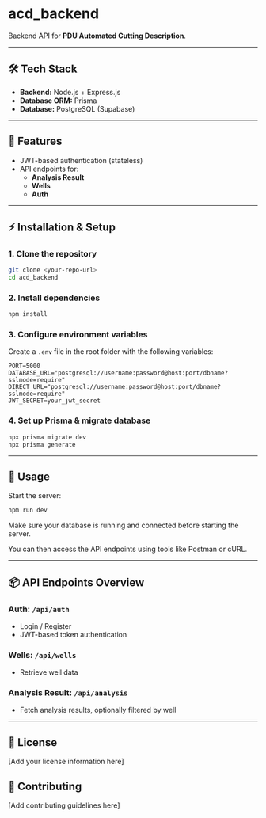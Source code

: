 # acd_backend

Backend API for **PDU Automated Cutting Description**.

---

## 🛠 Tech Stack

- **Backend:** Node.js + Express.js  
- **Database ORM:** Prisma  
- **Database:** PostgreSQL (Supabase)

---

## 🚀 Features

- JWT-based authentication (stateless)  
- API endpoints for:
  - **Analysis Result**
  - **Wells**
  - **Auth**

---

## ⚡ Installation & Setup

### 1. Clone the repository

```bash
git clone <your-repo-url>
cd acd_backend
```

### 2. Install dependencies

```bash
npm install
```

### 3. Configure environment variables

Create a `.env` file in the root folder with the following variables:

```env
PORT=5000
DATABASE_URL="postgresql://username:password@host:port/dbname?sslmode=require"
DIRECT_URL="postgresql://username:password@host:port/dbname?sslmode=require"
JWT_SECRET=your_jwt_secret
```

### 4. Set up Prisma & migrate database

```bash
npx prisma migrate dev
npx prisma generate
```

---

## 🏃 Usage

Start the server:

```bash
npm run dev
```

Make sure your database is running and connected before starting the server.

You can then access the API endpoints using tools like Postman or cURL.

---

## 📦 API Endpoints Overview

### Auth: `/api/auth`
- Login / Register
- JWT-based token authentication

### Wells: `/api/wells`
- Retrieve well data

### Analysis Result: `/api/analysis`
- Fetch analysis results, optionally filtered by well

---

## 📝 License

[Add your license information here]

## 🤝 Contributing

[Add contributing guidelines here]